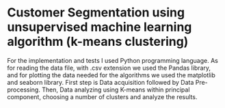 # Customer Segmentation using unsupervised machine learning algorithm (k-means clustering)
For the implementation and tests I used Python programming language. As for reading the data file, with .csv extension we used the Pandas library, and for plotting the data needed for the algorithms we used the matplotlib and seaborn library. First step is Data acquisition followed by Data Pre-processing. Then, Data analyzing using K-means within principal component, choosing a number of clusters and analyze the results.

